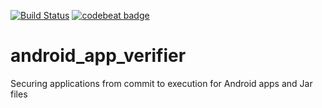 [![Build Status](https://travis-ci.org/jrtapsell/android_app_verifier.svg?branch=master)](https://travis-ci.org/jrtapsell/android_app_verifier) [![codebeat badge](https://codebeat.co/badges/cc3fa278-6efa-4749-9531-ce9f24fa507d)](https://codebeat.co/projects/github-com-jrtapsell-android_app_verifier-master)
# android_app_verifier
Securing applications from commit to execution for Android apps and Jar files
